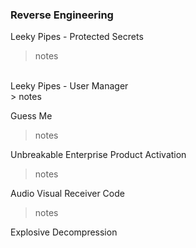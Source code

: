 ### Reverse Engineering


Leeky Pipes - Protected Secrets
> notes

<br>
Leeky Pipes - User Manager<br>
> notes

Guess Me<br>
> notes

Unbreakable Enterprise Product Activation<br>
> notes

Audio Visual Receiver Code<br>
> notes

Explosive Decompression<br>
